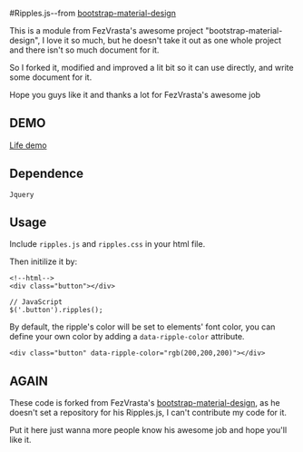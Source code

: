 #Ripples.js--from [bootstrap-material-design](https://github.com/FezVrasta/bootstrap-material-design)

This is a module from FezVrasta's awesome project "bootstrap-material-design", I love it so much, but he doesn't take it out as one whole project and there isn't so much document for it.

So I forked it, modified and improved a lit bit so it can use directly, and write some document for it. 

Hope you guys like it and thanks a lot for FezVrasta's awesome job

## DEMO

[Life demo](http://xiaoyuze88.github.io/demo/ripples.js/)

## Dependence

`Jquery`

## Usage

Include `ripples.js` and `ripples.css` in your html file.

Then initilize it by:
    
    <!--html-->
    <div class="button"></div>

    // JavaScript
    $('.button').ripples();

By default, the ripple's color will be set to elements' font color, you can define your own color by adding a `data-ripple-color` attribute.

    <div class="button" data-ripple-color="rgb(200,200,200)"></div>

## AGAIN

These code is forked from FezVrasta's [bootstrap-material-design](https://github.com/FezVrasta/bootstrap-material-design), as he doesn't set a repository for his Ripples.js, I can't contribute my code for it. 

Put it here just wanna more people know his awesome job and hope you'll like it.